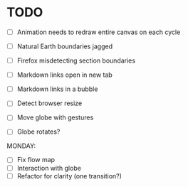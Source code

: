 # TODO

- [ ] Animation needs to redraw entire canvas on each cycle
- [ ] Natural Earth boundaries jagged

- [ ] Firefox misdetecting section boundaries
- [ ] Markdown links open in new tab

- [ ] Markdown links in a bubble
- [ ] Detect browser resize

- [ ] Move globe with gestures
- [ ] Globe rotates?


MONDAY:
- [ ] Fix flow map
- [ ] Interaction with globe
- [ ] Refactor for clarity (one transition?)

